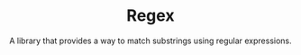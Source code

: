 ---
layout: 'layouts/home.html'
title: Regex
subtitle: A library that provides a way to match substrings using regular expressions.
type: project
img: /images/projects/regex_banner.png
---